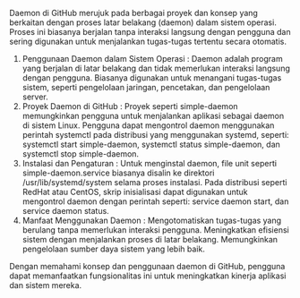 Daemon di GitHub merujuk pada berbagai proyek dan konsep yang berkaitan dengan proses latar belakang (daemon) dalam sistem operasi. Proses ini biasanya berjalan tanpa interaksi langsung dengan pengguna dan sering digunakan untuk menjalankan tugas-tugas tertentu secara otomatis.
1. Penggunaan Daemon dalam Sistem Operasi : Daemon adalah program yang berjalan di latar belakang dan tidak memerlukan interaksi langsung dengan pengguna. Biasanya digunakan untuk menangani tugas-tugas sistem, seperti pengelolaan jaringan, pencetakan, dan pengelolaan server.
2. Proyek Daemon di GitHub : Proyek seperti simple-daemon memungkinkan pengguna untuk menjalankan aplikasi sebagai daemon di sistem Linux. Pengguna dapat mengontrol daemon menggunakan perintah systemctl pada distribusi yang menggunakan systemd, seperti: systemctl start simple-daemon, systemctl status simple-daemon, dan systemctl stop simple-daemon.
3. Instalasi dan Pengaturan : Untuk menginstal daemon, file unit seperti simple-daemon.service biasanya disalin ke direktori /usr/lib/systemd/system selama proses instalasi. Pada distribusi seperti RedHat atau CentOS, skrip inisialisasi dapat digunakan untuk mengontrol daemon dengan perintah seperti: service daemon start, dan service daemon status.
4. Manfaat Menggunakan Daemon : Mengotomatiskan tugas-tugas yang berulang tanpa memerlukan interaksi pengguna. Meningkatkan efisiensi sistem dengan menjalankan proses di latar belakang. Memungkinkan pengelolaan sumber daya sistem yang lebih baik.

Dengan memahami konsep dan penggunaan daemon di GitHub, pengguna dapat memanfaatkan fungsionalitas ini untuk meningkatkan kinerja aplikasi dan sistem mereka.
